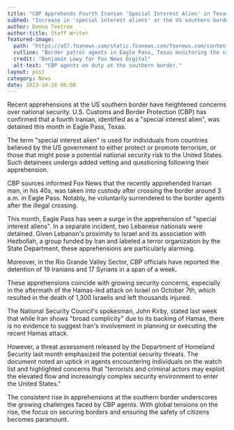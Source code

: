 ```yaml
---
title: "CBP Apprehends Fourth Iranian 'Special Interest Alien' in Texas"
subhed: "Increase in 'special interest aliens' at the US southern border raises security concerns."
author: Donna Teetree
author-title: Staff Writer
featured-image: 
  path: "https://a57.foxnews.com/static.foxnews.com/foxnews.com/content/uploads/2023/10/720/405/Eagle-Pass-Texas-Migrants-Final_38.jpg?ve=1&tl=1"
  cutline: "Border patrol agents in Eagle Pass, Texas monitoring the situation."
  credit: "Benjamin Lowy for Fox News Digital"
  alt-text: "CBP agents on duty at the southern border."
layout: post
category: News
date: 2023-10-16 06:00
---
```


Recent apprehensions at the US southern border have heightened concerns over national security. U.S. Customs and Border Protection (CBP) has confirmed that a fourth Iranian, identified as a "special interest alien", was detained this month in Eagle Pass, Texas.

The term "special interest alien" is used for individuals from countries believed by the US government to either protect or promote terrorism, or those that might pose a potential national security risk to the United States. Such detainees undergo added vetting and questioning following their apprehension.

CBP sources informed Fox News that the recently apprehended Iranian man, in his 40s, was taken into custody after crossing the border around 3 a.m. in Eagle Pass. Notably, he voluntarily surrendered to the border agents after the illegal crossing.

This month, Eagle Pass has seen a surge in the apprehension of "special interest aliens". In a separate incident, two Lebanese nationals were detained. Given Lebanon's proximity to Israel and its association with Hezbollah, a group funded by Iran and labeled a terror organization by the State Department, these apprehensions are particularly alarming. 

Moreover, in the Rio Grande Valley Sector, CBP officials have reported the detention of 19 Iranians and 17 Syrians in a span of a week.

These apprehensions coincide with growing security concerns, especially in the aftermath of the Hamas-led attack on Israel on October 7th, which resulted in the death of 1,300 Israelis and left thousands injured.

The National Security Council's spokesman, John Kirby, stated last week that while Iran shows "broad complicity" due to its backing of Hamas, there is no evidence to suggest Iran's involvement in planning or executing the recent Hamas attack.

However, a threat assessment released by the Department of Homeland Security last month emphasized the potential security threats. The document noted an uptick in agents encountering individuals on the watch list and highlighted concerns that "terrorists and criminal actors may exploit the elevated flow and increasingly complex security environment to enter the United States."

The consistent rise in apprehensions at the southern border underscores the growing challenges faced by CBP agents. With global tensions on the rise, the focus on securing borders and ensuring the safety of citizens becomes paramount.
